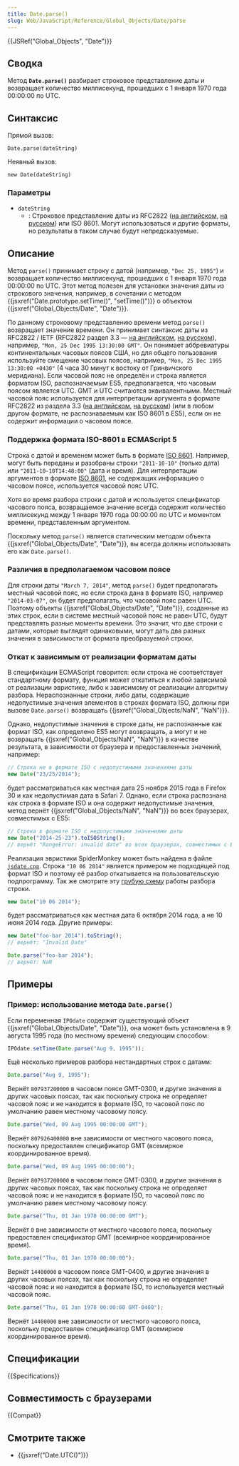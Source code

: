 ```yaml
---
title: Date.parse()
slug: Web/JavaScript/Reference/Global_Objects/Date/parse
---
```


{{JSRef("Global_Objects", "Date")}}

## Сводка

Метод **`Date.parse()`** разбирает строковое представление даты и возвращает количество миллисекунд, прошедших с 1 января 1970 года 00:00:00 по UTC.

## Синтаксис

Прямой вызов:

```
Date.parse(dateString)
```

Неявный вызов:

```
new Date(dateString)
```

### Параметры

- `dateString`
  - : Строковое представление даты из RFC2822 ([на английском](http://tools.ietf.org/html/rfc2822#page-14), [на русском](http://rfc2.ru/5322.rfc/print#p3.3)) или ISO 8601. Могут использоваться и другие форматы, но результаты в таком случае будут непредсказуемые.

## Описание

Метод `parse()` принимает строку с датой (например, `"Dec 25, 1995"`) и возвращает количество миллисекунд, прошедших с 1 января 1970 года 00:00:00 по UTC. Этот метод полезен для установки значения даты из строкового значения, например, в сочетании с методом {{jsxref("Date.prototype.setTime()", "setTime()")}} о объектом {{jsxref("Global_Objects/Date", "Date")}}.

По данному строковому представлению времени метод `parse()` возвращает значение времени. Он принимает синтаксис даты из RFC2822 / IETF (RFC2822 раздел 3.3 — [на английском](http://tools.ietf.org/html/rfc2822#page-14), [на русском](http://rfc2.ru/5322.rfc/print#p3.3)), например, `"Mon, 25 Dec 1995 13:30:00 GMT"`. Он понимает аббревиатуры континентальных часовых поясов США, но для общего пользования используйте смещение часовых поясов, например, `"Mon, 25 Dec 1995 13:30:00 +0430"` (4 часа 30 минут к востоку от Гринвичского меридиана). Если часовой пояс не определён и строка является форматом ISO, распозначаемым ES5, предполагается, что часовым поясом является UTC. GMT и UTC считаются эквивалентными. Местный часовой пояс используется для интерпретации аргумента в формате RFC2822 из раздела 3.3 ([на английском](http://tools.ietf.org/html/rfc2822#page-14), [на русском](http://rfc2.ru/5322.rfc/print#p3.3)) (или в любом другом формате, не распознаваемым как ISO 8601 в ES5), если он не содержит информации о часовом поясе.

### Поддержка формата ISO-8601 в ECMAScript 5

Строка с датой и временем может быть в формате [ISO 8601](http://www.w3.org/TR/NOTE-datetime). Например, могут быть переданы и разобраны строки `"2011-10-10"` (только дата) или `"2011-10-10T14:48:00"` (дата и время). Для интерпретации аргументов в формате [ISO 8601](http://www.w3.org/TR/NOTE-datetime), не содержащих информацию о часовом поясе, используется часовой пояс UTC.

Хотя во время разбора строки с датой и используется спецификатор часового пояса, возвращаемое значение всегда содержит количество миллисекунд между 1 января 1970 года 00:00:00 по UTC и моментом времени, представленным аргументом.

Поскольку метод `parse()` является статическим методом объекта {{jsxref("Global_Objects/Date", "Date")}}, вы всегда должны использовать его как `Date.parse()`.

### Различия в предполагаемом часовом поясе

Для строки даты `"March 7, 2014"`, метод `parse()` будет предполагать местный часовой пояс, но если строка дана в формате ISO, например `"2014-03-07"`, он будет предполагать, что часовой пояс равен UTC. Поэтому объекты {{jsxref("Global_Objects/Date", "Date")}}, созданные из этих строк, если в системе местный часовой пояс не равен UTC, будут представлять разные моменты времени. Это значит, что две строки с датами, которые выглядят одинаковыми, могут дать два разных значения в зависимости от формата преобразуемой строки.

### Откат к зависимым от реализации форматам даты

В спецификации ECMAScript говорится: если строка не соответствует стандартному формату, функция может откатиться к любой зависимой от реализации эвристике, либо к зависимому от реализации алгоритму разбора. Нераспознанные строки, либо даты, содержащие недопустимые значения элементов в строках формата ISO, должны при вызове `Date.parse()` возвращать {{jsxref("Global_Objects/NaN", "NaN")}}.

Однако, недопустимые значения в строке даты, не распознанные как формат ISO, как определено ES5 могут возвращать, а могут и не возвращать {{jsxref("Global_Objects/NaN", "NaN")}} в качестве результата, в зависимости от браузера и предоставленных значений, например:

```js
// Строка не в формате ISO с недопустимыми значениями даты
new Date("23/25/2014");
```

будет рассматриваться как местная дата 25 ноября 2015 года в Firefox 30 и как недопустимая дата в Safari 7. Однако, если строка распознана как строка в формате ISO и она содержит недопустимые значения, метод вернёт {{jsxref("Global_Objects/NaN", "NaN")}} во всех браузерах, совместимых с ES5:

```js
// Строка в формате ISO с недопустимыми значениями даты
new Date("2014-25-23").toISOString();
// вернёт "RangeError: invalid date" во всех браузерах, совместимых с ES5
```

Реализация эвристики SpiderMonkey может быть найдена в файле [`jsdate.cpp`](http://mxr.mozilla.org/mozilla-central/source/js/src/jsdate.cpp?rev=64553c483cd1#889). Строка `"10 06 2014"` является примером не подходящей под формат ISO и поэтому её разбор откатывается на пользовательскую подпрограмму. Так же смотрите эту [грубую схему](https://bugzilla.mozilla.org/show_bug.cgi?id=1023155#c6) работы разбора строки.

```js
new Date("10 06 2014");
```

будет рассматриваться как местная дата 6 октября 2014 года, а не 10 июня 2014 года. Другие примеры:

```js
new Date("foo-bar 2014").toString();
// вернёт: "Invalid Date"

Date.parse("foo-bar 2014");
// вернёт: NaN
```

## Примеры

### Пример: использование метода `Date.parse()`

Если переменная `IPOdate` содержит существующий объект {{jsxref("Global_Objects/Date", "Date")}}, она может быть установлена в 9 августа 1995 года (по местному времени) следующим способом:

```js
IPOdate.setTime(Date.parse("Aug 9, 1995"));
```

Ещё несколько примеров разбора нестандартных строк с датами:

```js
Date.parse("Aug 9, 1995");
```

Вернёт `807937200000` в часовом поясе GMT-0300, и другие значения в других часовых поясах, так как поскольку строка не определяет часовой пояс и не находится в формате ISO, то часовой пояс по умолчанию равен местному часовому поясу.

```js
Date.parse("Wed, 09 Aug 1995 00:00:00 GMT");
```

Вернёт `807926400000` вне зависимости от местного часового пояса, поскольку предоставлен спецификатор GMT (всемирное координированное время).

```js
Date.parse("Wed, 09 Aug 1995 00:00:00");
```

Вернёт `807937200000` в часовом поясе GMT-0300, и другие значения в других часовых поясах, так как поскольку строка не определяет часовой пояс и не находится в формате ISO, то часовой пояс по умолчанию равен местному часовому поясу.

```js
Date.parse("Thu, 01 Jan 1970 00:00:00 GMT");
```

Вернёт `0` вне зависимости от местного часового пояса, поскольку предоставлен спецификатор GMT (всемирное координированное время).

```js
Date.parse("Thu, 01 Jan 1970 00:00:00");
```

Вернёт `14400000` в часовом поясе GMT-0400, и другие значения в других часовых поясах, так как поскольку строка не определяет часовой пояс и не находится в формате ISO, то используется местный часовой пояс.

```js
Date.parse("Thu, 01 Jan 1970 00:00:00 GMT-0400");
```

Вернёт `14400000` вне зависимости от местного часового пояса, поскольку предоставлен спецификатор GMT (всемирное координированное время).

## Спецификации

{{Specifications}}

## Совместимость с браузерами

{{Compat}}

## Смотрите также

- {{jsxref("Date.UTC()")}}
